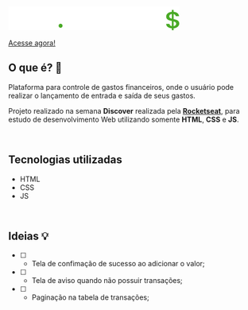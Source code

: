 [![dev.finance$ logo](./assets/logo.svg)](https://dev-finance-omega.vercel.app/)

[Acesse agora!](https://dev-finance-omega.vercel.app/)


## O que é? :thinking:
Plataforma para controle de gastos financeiros, onde o usuário pode realizar o lançamento de entrada e saída de seus gastos.

Projeto realizado na semana **Discover** realizada pela [**Rocketseat**](https://rocketseat.com.br/), para estudo de desenvolvimento Web utilizando somente **HTML**, **CSS** e **JS**.

<br/>

## Tecnologias utilizadas
* HTML
* CSS
* JS

<br/>

## Ideias :bulb:

- [ ] - Tela de confimação de sucesso ao adicionar o valor;
- [ ] - Tela de aviso quando não possuir transações;
- [ ] - Paginação na tabela de transações;
